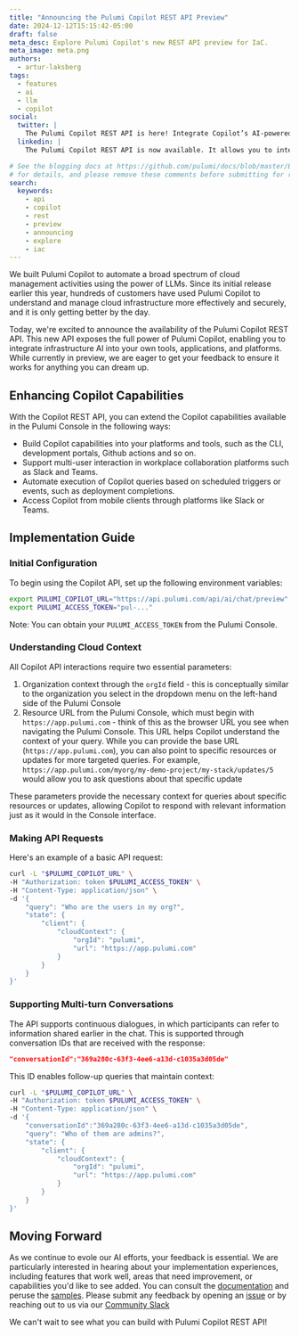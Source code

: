 ```yaml
---
title: "Announcing the Pulumi Copilot REST API Preview"
date: 2024-12-12T15:15:42-05:00
draft: false
meta_desc: Explore Pulumi Copilot's new REST API preview for IaC.
meta_image: meta.png
authors:
  - artur-laksberg
tags:
  - features
  - ai
  - llm
  - copilot
social:
  twitter: |
    The Pulumi Copilot REST API is here! Integrate Copilot’s AI-powered cloud management into your tools, apps, and workflows. Automate tasks, streamline processes, and build smarter cloud solutions. Learn more: https://www.pulumi.com/blog/pulumi-copilot-rest/
  linkedin: |
    The Pulumi Copilot REST API is now available. It allows you to integrate Copilot’s AI-powered cloud management into your own tools, apps, and workflows. Automate tasks, streamline processes, and extend cloud management capabilities to fit your needs. With features like multi-turn conversations and the ability to query specific resources, the API is built for flexibility and ease of integration. If you're looking to bring AI-driven infrastructure management into your stack, this API is a great starting point. Learn more and get started: https://www.pulumi.com/blog/pulumi-copilot-rest/

# See the blogging docs at https://github.com/pulumi/docs/blob/master/BLOGGING.md
# for details, and please remove these comments before submitting for review.
search:
  keywords:
    - api
    - copilot
    - rest
    - preview
    - announcing
    - explore
    - iac
---
```


We built Pulumi Copilot to automate a broad spectrum of cloud management activities using the power of LLMs. Since its initial release earlier this year, hundreds of customers have used Pulumi Copilot to understand and manage cloud infrastructure more effectively and securely, and it is only getting better by the day.

Today, we're excited to announce the availability of the Pulumi Copilot REST API. This new API exposes the full power of Pulumi Copilot, enabling you to integrate infrastructure AI into your own tools, applications, and platforms. While currently in preview, we are eager to get your feedback to ensure it works for anything you can dream up.

<!--more-->

## Enhancing Copilot Capabilities

With the Copilot REST API, you can extend the Copilot capabilities available in the Pulumi Console in the following ways:

- Build Copilot capabilities into your platforms and tools, such as the CLI, development portals, Github actions and so on.
- Support multi-user interaction in workplace collaboration platforms such as Slack and Teams.
- Automate execution of Copilot queries based on scheduled triggers or events, such as deployment completions.
- Access Copilot from mobile clients through platforms like Slack or Teams.

## Implementation Guide

### Initial Configuration

To begin using the Copilot API, set up the following environment variables:

```bash
export PULUMI_COPILOT_URL="https://api.pulumi.com/api/ai/chat/preview"
export PULUMI_ACCESS_TOKEN="pul-..."
```

Note: You can obtain your `PULUMI_ACCESS_TOKEN` from the Pulumi Console.

### Understanding Cloud Context

All Copilot API interactions require two essential parameters:

1. Organization context through the `orgId` field - this is conceptually similar to the organization you select in the dropdown menu on the left-hand side of the Pulumi Console
2. Resource URL from the Pulumi Console, which must begin with `https://app.pulumi.com` - think of this as the browser URL you see when navigating the Pulumi Console. This URL helps Copilot understand the context of your query. While you can provide the base URL (`https://app.pulumi.com`), you can also point to specific resources or updates for more targeted queries. For example, `https://app.pulumi.com/myorg/my-demo-project/my-stack/updates/5` would allow you to ask questions about that specific update

These parameters provide the necessary context for queries about specific resources or updates, allowing Copilot to respond with relevant information just as it would in the Console interface.

### Making API Requests

Here's an example of a basic API request:

```bash
curl -L "$PULUMI_COPILOT_URL" \
-H "Authorization: token $PULUMI_ACCESS_TOKEN" \
-H "Content-Type: application/json" \
-d '{
    "query": "Who are the users in my org?",
    "state": {
        "client": {
            "cloudContext": {
                "orgId": "pulumi",
                "url": "https://app.pulumi.com"
            }
        }
    }
}'
```

### Supporting Multi-turn Conversations

The API supports continuous dialogues, in which participants can refer to information shared earlier in the chat. This is supported through conversation IDs that are received with the response:

```json
"conversationId":"369a280c-63f3-4ee6-a13d-c1035a3d05de"
```

This ID enables follow-up queries that maintain context:

```bash
curl -L "$PULUMI_COPILOT_URL" \
-H "Authorization: token $PULUMI_ACCESS_TOKEN" \
-H "Content-Type: application/json" \
-d '{
    "conversationId":"369a280c-63f3-4ee6-a13d-c1035a3d05de",
    "query": "Who of them are admins?",
    "state": {
        "client": {
            "cloudContext": {
                "orgId": "pulumi",
                "url": "https://app.pulumi.com"
            }
        }
    }
}'
```

## Moving Forward

As we continue to evole our AI efforts, your feedback is essential. We are particularly interested in hearing about your implementation experiences, including features that work well, areas that need improvement, or capabilities you'd like to see added. You can consult the [documentation](https://www.pulumi.com/docs/pulumi-cloud/copilot/api) and peruse the [samples](https://github.com/pulumi/copilot-api-samples/tree/main/samples). Please submit any feedback by opening an [issue](https://github.com/pulumi/copilot-api-samples/issues) or by reaching out to us via our [Community Slack](https://pulumi-community.slack.com/archives/C055KGGFB1N)

We can't wait to see what you can build with Pulumi Copilot REST API!
